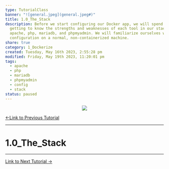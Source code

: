 ```yaml
---  
type: TutorialClass  
banner: "![general.jpeg](general.jpeg#)"  
title: 1.0_The_Stack  
description: Before we start configuring our Docker app, we will spend some time  
  getting to know the strengths and weaknesses of each tool in our stack;  
  apache, php, mariadb, and phpmyadmin. We will familiarize ourselves with their  
  configuration on a normal, non-containerized machine.  
share: true  
category: 1_Dockerize  
created: Tuesday, May 16th 2023, 2:55:28 pm  
modified: Friday, May 19th 2023, 11:20:01 pm  
tags:  
  - apache  
  - php  
  - mariadb  
  - phpmyadmin  
  - config  
  - stack  
status: paused  
---  
```

  
  
<p align="center">  
  <img src="../assets/img/general.jpeg">  
</p>  
  
[←Link to Previous Tutorial](../0_Getting_Started/0.3_My_Development_Environment_Pt_3.md#)  
  
---  
  
# 1.0_The_Stack  
  
---  
  
[Link to Next Tutorial →](../1.1_Containerization_Concepts.md#)  
